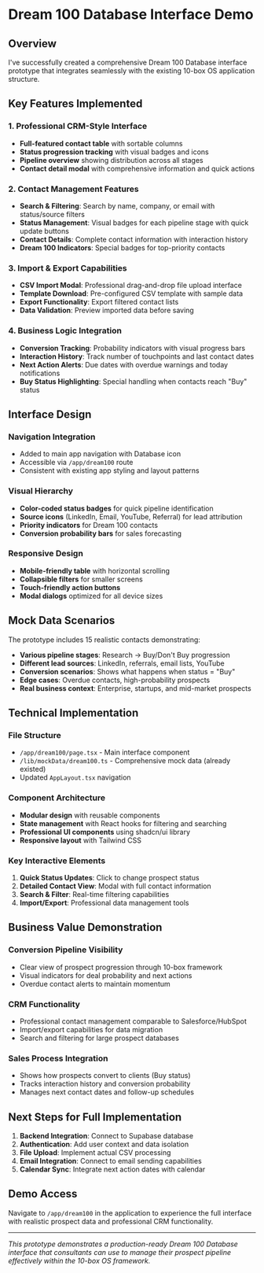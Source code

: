 # Dream 100 Database Interface Demo

## Overview
I've successfully created a comprehensive Dream 100 Database interface prototype that integrates seamlessly with the existing 10-box OS application structure.

## Key Features Implemented

### 1. Professional CRM-Style Interface
- **Full-featured contact table** with sortable columns
- **Status progression tracking** with visual badges and icons
- **Pipeline overview** showing distribution across all stages
- **Contact detail modal** with comprehensive information and quick actions

### 2. Contact Management Features
- **Search & Filtering**: Search by name, company, or email with status/source filters
- **Status Management**: Visual badges for each pipeline stage with quick update buttons
- **Contact Details**: Complete contact information with interaction history
- **Dream 100 Indicators**: Special badges for top-priority contacts

### 3. Import & Export Capabilities
- **CSV Import Modal**: Professional drag-and-drop file upload interface
- **Template Download**: Pre-configured CSV template with sample data
- **Export Functionality**: Export filtered contact lists
- **Data Validation**: Preview imported data before saving

### 4. Business Logic Integration
- **Conversion Tracking**: Probability indicators with visual progress bars
- **Interaction History**: Track number of touchpoints and last contact dates
- **Next Action Alerts**: Due dates with overdue warnings and today notifications
- **Buy Status Highlighting**: Special handling when contacts reach "Buy" status

## Interface Design

### Navigation Integration
- Added to main app navigation with Database icon
- Accessible via `/app/dream100` route
- Consistent with existing app styling and layout patterns

### Visual Hierarchy
- **Color-coded status badges** for quick pipeline identification
- **Source icons** (LinkedIn, Email, YouTube, Referral) for lead attribution
- **Priority indicators** for Dream 100 contacts
- **Conversion probability bars** for sales forecasting

### Responsive Design
- **Mobile-friendly table** with horizontal scrolling
- **Collapsible filters** for smaller screens
- **Touch-friendly action buttons**
- **Modal dialogs** optimized for all device sizes

## Mock Data Scenarios

The prototype includes 15 realistic contacts demonstrating:
- **Various pipeline stages**: Research → Buy/Don't Buy progression
- **Different lead sources**: LinkedIn, referrals, email lists, YouTube
- **Conversion scenarios**: Shows what happens when status = "Buy"
- **Edge cases**: Overdue contacts, high-probability prospects
- **Real business context**: Enterprise, startups, and mid-market prospects

## Technical Implementation

### File Structure
- `/app/dream100/page.tsx` - Main interface component
- `/lib/mockData/dream100.ts` - Comprehensive mock data (already existed)
- Updated `AppLayout.tsx` navigation

### Component Architecture
- **Modular design** with reusable components
- **State management** with React hooks for filtering and searching
- **Professional UI components** using shadcn/ui library
- **Responsive layout** with Tailwind CSS

### Key Interactive Elements
1. **Quick Status Updates**: Click to change prospect status
2. **Detailed Contact View**: Modal with full contact information
3. **Search & Filter**: Real-time filtering capabilities
4. **Import/Export**: Professional data management tools

## Business Value Demonstration

### Conversion Pipeline Visibility
- Clear view of prospect progression through 10-box framework
- Visual indicators for deal probability and next actions
- Overdue contact alerts to maintain momentum

### CRM Functionality
- Professional contact management comparable to Salesforce/HubSpot
- Import/export capabilities for data migration
- Search and filtering for large prospect databases

### Sales Process Integration
- Shows how prospects convert to clients (Buy status)
- Tracks interaction history and conversion probability
- Manages next contact dates and follow-up schedules

## Next Steps for Full Implementation
1. **Backend Integration**: Connect to Supabase database
2. **Authentication**: Add user context and data isolation
3. **File Upload**: Implement actual CSV processing
4. **Email Integration**: Connect to email sending capabilities
5. **Calendar Sync**: Integrate next action dates with calendar

## Demo Access
Navigate to `/app/dream100` in the application to experience the full interface with realistic prospect data and professional CRM functionality.

---

*This prototype demonstrates a production-ready Dream 100 Database interface that consultants can use to manage their prospect pipeline effectively within the 10-box OS framework.*